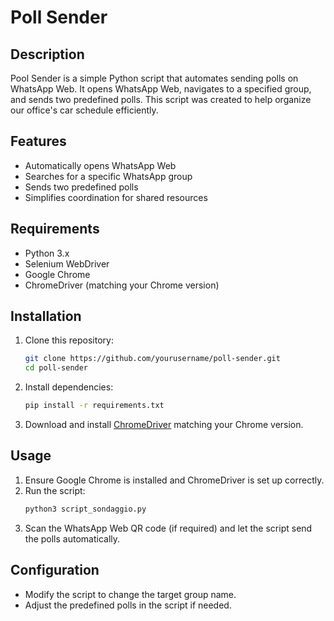 # Poll Sender

## Description
Pool Sender is a simple Python script that automates sending polls on WhatsApp Web. It opens WhatsApp Web, navigates to a specified group, and sends two predefined polls. This script was created to help organize our office's car schedule efficiently.

## Features
- Automatically opens WhatsApp Web
- Searches for a specific WhatsApp group
- Sends two predefined polls
- Simplifies coordination for shared resources

## Requirements
- Python 3.x
- Selenium WebDriver
- Google Chrome
- ChromeDriver (matching your Chrome version)

## Installation
1. Clone this repository:
   ```sh
   git clone https://github.com/yourusername/poll-sender.git
   cd poll-sender
   ```
2. Install dependencies:
   ```sh
   pip install -r requirements.txt
   ```
3. Download and install [ChromeDriver](https://chromedriver.chromium.org/downloads) matching your Chrome version.

## Usage
1. Ensure Google Chrome is installed and ChromeDriver is set up correctly.
2. Run the script:
   ```sh
   python3 script_sondaggio.py
   ```
3. Scan the WhatsApp Web QR code (if required) and let the script send the polls automatically.

## Configuration
- Modify the script to change the target group name.
- Adjust the predefined polls in the script if needed.

